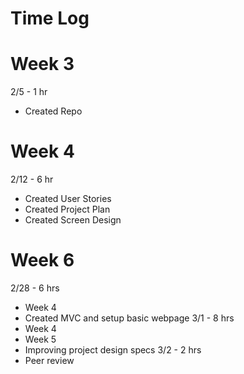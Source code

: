 # Time Log

# Week 3
2/5 - 1 hr
- Created Repo

# Week 4
2/12 - 6 hr
- Created User Stories
- Created Project Plan
- Created Screen Design

# Week 6
2/28 - 6 hrs
- Week 4
- Created MVC and setup basic webpage
3/1 - 8 hrs
- Week 4
- Week 5
- Improving project design specs
3/2 - 2 hrs
- Peer review